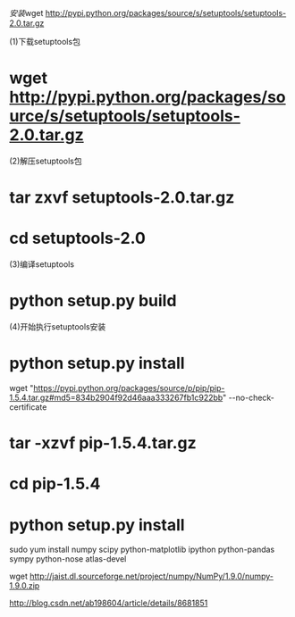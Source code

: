 *安装*wget http://pypi.python.org/packages/source/s/setuptools/setuptools-2.0.tar.gz

(1)下载setuptools包
# wget http://pypi.python.org/packages/source/s/setuptools/setuptools-2.0.tar.gz
(2)解压setuptools包
# tar zxvf setuptools-2.0.tar.gz
# cd setuptools-2.0
(3)编译setuptools
# python setup.py build
(4)开始执行setuptools安装
# python setup.py install

wget "https://pypi.python.org/packages/source/p/pip/pip-1.5.4.tar.gz#md5=834b2904f92d46aaa333267fb1c922bb" --no-check-certificate
# tar -xzvf pip-1.5.4.tar.gz
# cd pip-1.5.4
# python setup.py install


sudo yum install numpy scipy python-matplotlib ipython python-pandas sympy python-nose atlas-devel

wget http://jaist.dl.sourceforge.net/project/numpy/NumPy/1.9.0/numpy-1.9.0.zip

http://blog.csdn.net/ab198604/article/details/8681851